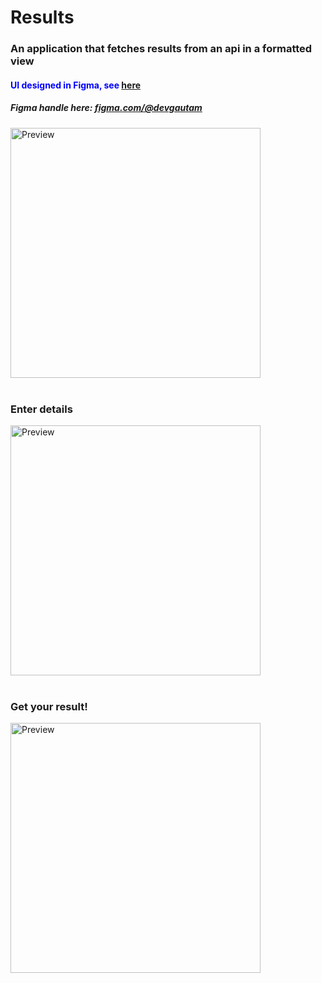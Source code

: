 # Results

<h3>An application that fetches results from an api in a formatted view</h3>


<h4 style="color:blue">UI designed in Figma, see <a href="https://www.figma.com/file/5O1A7Wa1DjYUurojFJFFMu/Results-app?node-id=0%3A1">here</a></h4>
<h5>Figma handle here: <e><a href="https://www.figma.com/@devgautam">figma.com/@devgautam</a></e></h5>

<img src="https://raw.github.com/DevGautam2000/Results/master/assets/splash.svg"  alt="Preview" width=400><br><br>
<h3>Enter details</h3>
<img src="https://raw.github.com/DevGautam2000/Results/master/assets/form.svg"  alt="Preview" width=400><br><br>
<h3>Get your result!</h3>
<img src="https://raw.github.com/DevGautam2000/Results/master/assets/result.svg"  alt="Preview" width=400><br><br>
